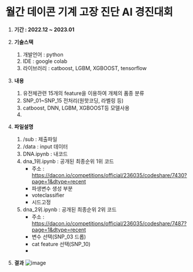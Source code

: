 # 월간 데이콘 기계 고장 진단 AI 경진대회

1. **기간 : 2022.12 ~ 2023.01** 

2. **기술스택**
    1. 개발언어 : python
    2. IDE : google colab
    3. 라이브러리 : catboost, LGBM, XGBOOST, tensorflow
 
3. **내용**
    1. 유전체관련 15개의 feature을 이용하여 개체의 품종 분류
    2. SNP_01~SNP_15 전처리(원핫코딩, 라벨링 등)
    3. catboost, DNN, LGBM, XGBOOST등 모델사용
    4. 
4. **파일설명**
    1. /sub : 제출파일
    2. /data : input 데이터
    3. DNA.ipynb : 내코드
    4. dna_1위.ipynb : 공개된 최종순위 1위 코드  
        - 주소 : https://dacon.io/competitions/official/236035/codeshare/7430?page=1&dtype=recent
        - 파생변수 생성 부분
        - voteclassifier 
        - 시드고정
    5. dna_2위.ipynb : 공개된 최종순위 2위 코드  
        - 주소 : https://dacon.io/competitions/official/236035/codeshare/7487?page=1&dtype=recent
        - 변수 선택(SNP_03 드롭)
        - cat feature 선택(SNP_10)
        - 
5. **결과**
  ![image](https://user-images.githubusercontent.com/50386280/219067153-b6a03905-5968-4aca-892a-bbb0a5cb0878.png)
